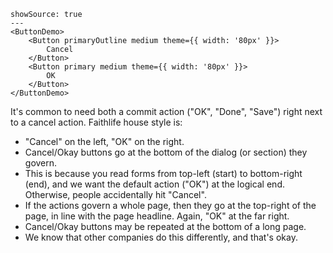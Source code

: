 ```react
showSource: true
---
<ButtonDemo>
	<Button primaryOutline medium theme={{ width: '80px' }}>
		Cancel
	</Button>
	<Button primary medium theme={{ width: '80px' }}>
		OK
	</Button>
</ButtonDemo>
```

It's common to need both a commit action ("OK", "Done", "Save") right next to a cancel action. Faithlife house style is:

* "Cancel" on the left, "OK" on the right.
* Cancel/Okay buttons go at the bottom of the dialog (or section) they govern.
* This is because you read forms from top-left (start) to bottom-right (end), and we want the default action ("OK") at the logical end. Otherwise, people accidentally hit "Cancel".
* If the actions govern a whole page, then they go at the top-right of the page, in line with the page headline. Again, "OK" at the far right.
* Cancel/Okay buttons may be repeated at the bottom of a long page.
* We know that other companies do this differently, and that's okay.
